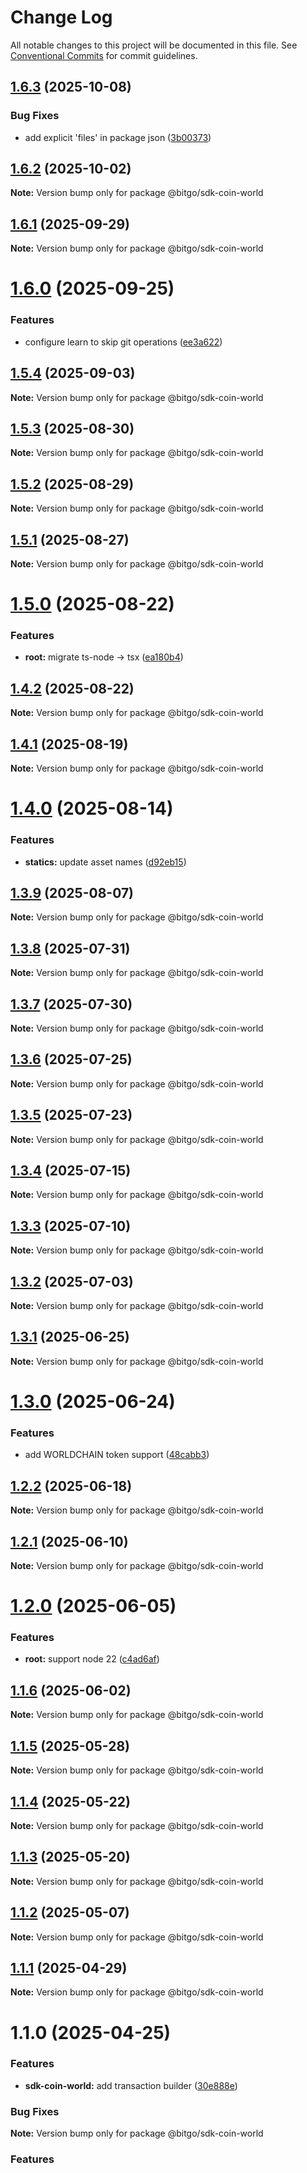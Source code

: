 # Change Log

All notable changes to this project will be documented in this file.
See [Conventional Commits](https://conventionalcommits.org) for commit guidelines.

## [1.6.3](https://github.com/BitGo/BitGoJS/compare/@bitgo/sdk-coin-world@1.6.2...@bitgo/sdk-coin-world@1.6.3) (2025-10-08)


### Bug Fixes

* add explicit 'files' in package json ([3b00373](https://github.com/BitGo/BitGoJS/commit/3b0037396f6ac16bb9380bd85bf37f2b133068f4))





## [1.6.2](https://github.com/BitGo/BitGoJS/compare/@bitgo/sdk-coin-world@1.6.1...@bitgo/sdk-coin-world@1.6.2) (2025-10-02)

**Note:** Version bump only for package @bitgo/sdk-coin-world

## [1.6.1](https://github.com/BitGo/BitGoJS/compare/@bitgo/sdk-coin-world@1.6.0...@bitgo/sdk-coin-world@1.6.1) (2025-09-29)

**Note:** Version bump only for package @bitgo/sdk-coin-world

# [1.6.0](https://github.com/BitGo/BitGoJS/compare/@bitgo/sdk-coin-world@1.5.4...@bitgo/sdk-coin-world@1.6.0) (2025-09-25)

### Features

- configure learn to skip git operations ([ee3a622](https://github.com/BitGo/BitGoJS/commit/ee3a6220496476aa7f4545b5f4a9a3bf97d9bdb9))

## [1.5.4](https://github.com/BitGo/BitGoJS/compare/@bitgo/sdk-coin-world@1.5.3...@bitgo/sdk-coin-world@1.5.4) (2025-09-03)

**Note:** Version bump only for package @bitgo/sdk-coin-world

## [1.5.3](https://github.com/BitGo/BitGoJS/compare/@bitgo/sdk-coin-world@1.5.2...@bitgo/sdk-coin-world@1.5.3) (2025-08-30)

**Note:** Version bump only for package @bitgo/sdk-coin-world

## [1.5.2](https://github.com/BitGo/BitGoJS/compare/@bitgo/sdk-coin-world@1.5.1...@bitgo/sdk-coin-world@1.5.2) (2025-08-29)

**Note:** Version bump only for package @bitgo/sdk-coin-world

## [1.5.1](https://github.com/BitGo/BitGoJS/compare/@bitgo/sdk-coin-world@1.5.0...@bitgo/sdk-coin-world@1.5.1) (2025-08-27)

**Note:** Version bump only for package @bitgo/sdk-coin-world

# [1.5.0](https://github.com/BitGo/BitGoJS/compare/@bitgo/sdk-coin-world@1.4.2...@bitgo/sdk-coin-world@1.5.0) (2025-08-22)

### Features

- **root:** migrate ts-node -> tsx ([ea180b4](https://github.com/BitGo/BitGoJS/commit/ea180b43001d8e956196bc07b32798e3a7031eeb))

## [1.4.2](https://github.com/BitGo/BitGoJS/compare/@bitgo/sdk-coin-world@1.4.1...@bitgo/sdk-coin-world@1.4.2) (2025-08-22)

**Note:** Version bump only for package @bitgo/sdk-coin-world

## [1.4.1](https://github.com/BitGo/BitGoJS/compare/@bitgo/sdk-coin-world@1.4.0...@bitgo/sdk-coin-world@1.4.1) (2025-08-19)

**Note:** Version bump only for package @bitgo/sdk-coin-world

# [1.4.0](https://github.com/BitGo/BitGoJS/compare/@bitgo/sdk-coin-world@1.3.9...@bitgo/sdk-coin-world@1.4.0) (2025-08-14)

### Features

- **statics:** update asset names ([d92eb15](https://github.com/BitGo/BitGoJS/commit/d92eb151d14357f2b7f502a0036fe417d2db77e6))

## [1.3.9](https://github.com/BitGo/BitGoJS/compare/@bitgo/sdk-coin-world@1.3.8...@bitgo/sdk-coin-world@1.3.9) (2025-08-07)

**Note:** Version bump only for package @bitgo/sdk-coin-world

## [1.3.8](https://github.com/BitGo/BitGoJS/compare/@bitgo/sdk-coin-world@1.3.7...@bitgo/sdk-coin-world@1.3.8) (2025-07-31)

**Note:** Version bump only for package @bitgo/sdk-coin-world

## [1.3.7](https://github.com/BitGo/BitGoJS/compare/@bitgo/sdk-coin-world@1.3.6...@bitgo/sdk-coin-world@1.3.7) (2025-07-30)

**Note:** Version bump only for package @bitgo/sdk-coin-world

## [1.3.6](https://github.com/BitGo/BitGoJS/compare/@bitgo/sdk-coin-world@1.3.4...@bitgo/sdk-coin-world@1.3.6) (2025-07-25)

**Note:** Version bump only for package @bitgo/sdk-coin-world

## [1.3.5](https://github.com/BitGo/BitGoJS/compare/@bitgo/sdk-coin-world@1.3.4...@bitgo/sdk-coin-world@1.3.5) (2025-07-23)

**Note:** Version bump only for package @bitgo/sdk-coin-world

## [1.3.4](https://github.com/BitGo/BitGoJS/compare/@bitgo/sdk-coin-world@1.3.3...@bitgo/sdk-coin-world@1.3.4) (2025-07-15)

**Note:** Version bump only for package @bitgo/sdk-coin-world

## [1.3.3](https://github.com/BitGo/BitGoJS/compare/@bitgo/sdk-coin-world@1.3.2...@bitgo/sdk-coin-world@1.3.3) (2025-07-10)

**Note:** Version bump only for package @bitgo/sdk-coin-world

## [1.3.2](https://github.com/BitGo/BitGoJS/compare/@bitgo/sdk-coin-world@1.3.1...@bitgo/sdk-coin-world@1.3.2) (2025-07-03)

**Note:** Version bump only for package @bitgo/sdk-coin-world

## [1.3.1](https://github.com/BitGo/BitGoJS/compare/@bitgo/sdk-coin-world@1.3.0...@bitgo/sdk-coin-world@1.3.1) (2025-06-25)

**Note:** Version bump only for package @bitgo/sdk-coin-world

# [1.3.0](https://github.com/BitGo/BitGoJS/compare/@bitgo/sdk-coin-world@1.2.2...@bitgo/sdk-coin-world@1.3.0) (2025-06-24)

### Features

- add WORLDCHAIN token support ([48cabb3](https://github.com/BitGo/BitGoJS/commit/48cabb32a608d4299a261196e5d5bae5fe86dab8))

## [1.2.2](https://github.com/BitGo/BitGoJS/compare/@bitgo/sdk-coin-world@1.2.1...@bitgo/sdk-coin-world@1.2.2) (2025-06-18)

**Note:** Version bump only for package @bitgo/sdk-coin-world

## [1.2.1](https://github.com/BitGo/BitGoJS/compare/@bitgo/sdk-coin-world@1.2.0...@bitgo/sdk-coin-world@1.2.1) (2025-06-10)

**Note:** Version bump only for package @bitgo/sdk-coin-world

# [1.2.0](https://github.com/BitGo/BitGoJS/compare/@bitgo/sdk-coin-world@1.1.6...@bitgo/sdk-coin-world@1.2.0) (2025-06-05)

### Features

- **root:** support node 22 ([c4ad6af](https://github.com/BitGo/BitGoJS/commit/c4ad6af2e8896221417c303f0f6b84652b493216))

## [1.1.6](https://github.com/BitGo/BitGoJS/compare/@bitgo/sdk-coin-world@1.1.5...@bitgo/sdk-coin-world@1.1.6) (2025-06-02)

**Note:** Version bump only for package @bitgo/sdk-coin-world

## [1.1.5](https://github.com/BitGo/BitGoJS/compare/@bitgo/sdk-coin-world@1.1.4...@bitgo/sdk-coin-world@1.1.5) (2025-05-28)

**Note:** Version bump only for package @bitgo/sdk-coin-world

## [1.1.4](https://github.com/BitGo/BitGoJS/compare/@bitgo/sdk-coin-world@1.1.3...@bitgo/sdk-coin-world@1.1.4) (2025-05-22)

**Note:** Version bump only for package @bitgo/sdk-coin-world

## [1.1.3](https://github.com/BitGo/BitGoJS/compare/@bitgo/sdk-coin-world@1.1.2...@bitgo/sdk-coin-world@1.1.3) (2025-05-20)

**Note:** Version bump only for package @bitgo/sdk-coin-world

## [1.1.2](https://github.com/BitGo/BitGoJS/compare/@bitgo/sdk-coin-world@1.1.1...@bitgo/sdk-coin-world@1.1.2) (2025-05-07)

**Note:** Version bump only for package @bitgo/sdk-coin-world

## [1.1.1](https://github.com/BitGo/BitGoJS/compare/@bitgo/sdk-coin-world@1.1.0...@bitgo/sdk-coin-world@1.1.1) (2025-04-29)

**Note:** Version bump only for package @bitgo/sdk-coin-world

# 1.1.0 (2025-04-25)

### Features

- **sdk-coin-world:** add transaction builder ([30e888e](https://github.com/BitGo/BitGoJS/commit/30e888ed7bb4a9325f873ad3ce30bbdd39a77893))

### Bug Fixes

**Note:** Version bump only for package @bitgo/sdk-coin-world

### Features
